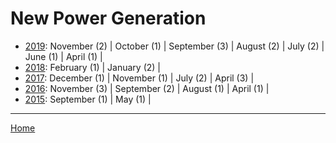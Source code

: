 # New Power Generation

  * [2019](./new-power-generation-2019.md): 
      November (2) | 
      October (1) | 
      September (3) | 
      August (2) | 
      July (2) | 
      June (1) | 
      April (1) | 
  * [2018](./new-power-generation-2018.md): 
      February (1) | 
      January (2) | 
  * [2017](./new-power-generation-2017.md): 
      December (1) | 
      November (1) | 
      July (2) | 
      April (3) | 
  * [2016](./new-power-generation-2016.md): 
      November (3) | 
      September (2) | 
      August (1) | 
      April (1) | 
  * [2015](./new-power-generation-2015.md): 
      September (1) | 
      May (1) | 

----

[Home](../)
